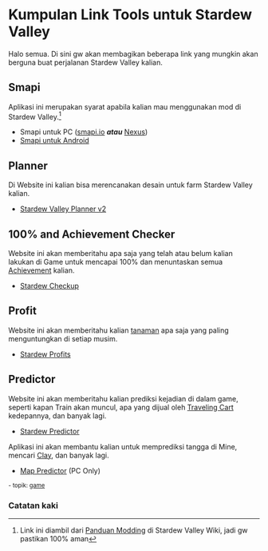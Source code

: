 # Kumpulan Link Tools untuk Stardew Valley

Halo semua. Di sini gw akan membagikan beberapa link yang mungkin akan berguna buat perjalanan Stardew Valley kalian.

## Smapi
Aplikasi ini merupakan syarat apabila kalian mau menggunakan mod di Stardew Valley.[^1]
- Smapi untuk PC ([smapi.io](https://smapi.io/) ***atau***  [Nexus](https://www.nexusmods.com/stardewvalley/mods/2400))
- [Smapi untuk Android](https://github.com/ZaneYork/SMAPI-Android-Installer/releases)

## Planner
Di Website ini kalian bisa merencanakan desain untuk farm Stardew Valley kalian.
- [Stardew Valley Planner v2](https://stardew.info/planner/)

## 100% and Achievement Checker
Website ini akan memberitahu apa saja yang telah atau belum kalian lakukan di Game untuk mencapai 100% dan menuntaskan semua [Achievement](https://stardewvalleywiki.com/Achievements) kalian.
- [Stardew Checkup](https://mouseypounds.github.io/stardew-checkup/)

## Profit
Website ini akan memberitahu kalian [tanaman](https://stardewvalleywiki.com/Crops) apa saja yang paling menguntungkan di setiap musim.
- [Stardew Profits](https://thorinair.github.io/Stardew-Profits/)

## Predictor
Website ini akan memberitahu kalian prediksi kejadian di dalam game, seperti kapan Train akan muncul, apa yang dijual oleh [Traveling Cart](https://stardewvalleywiki.com/Traveling_Cart) kedepannya, dan banyak lagi.
- [Stardew Predictor](https://mouseypounds.github.io/stardew-predictor/)

Aplikasi ini akan membantu kalian untuk memprediksi tangga di Mine, mencari [Clay](https://stardewvalleywiki.com/Clay), dan banyak lagi.
- [Map Predictor](https://www.nexusmods.com/stardewvalley/mods/6614) (PC Only)

<div class="textright"><small>- topik: <a href="/content/topik/game/">game</a></small></div>

### Catatan kaki
[^1]: Link ini diambil dari [Panduan Modding](https://stardewvalleywiki.com/Modding:Player_Guide/Getting_Started) di Stardew Valley Wiki, jadi gw pastikan 100% aman

